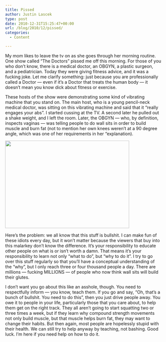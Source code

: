 ```yaml
---
title: Pissed
author: Justin Lascek
type: post
date: 2010-12-31T15:25:47+00:00
url: /blog/2010/12/pissed/
categories:
  - Content

---
```

My mom likes to leave the tv on as she goes through her morning routine. One show called &#8220;The Doctors&#8221; pissed me off this morning. For those of you who don&#8217;t know, there is a medical doctor, an OBGYN, a plastic surgeon, and a pediatrician. Today they were giving fitness advice, and it was a fucking joke. Let me clarify something: just because you are professionally called a Doctor &#8212; even if it&#8217;s a Doctor that treats the human body &#8212; it doesn&#8217;t mean you know dick about fitness or exercise.
  

  
These hosts of the show were demonstrating some kind of vibrating machine that you stand on. The main host, who is a young pencil-neck medical doctor, was sitting on this vibrating machine and said that it &#8220;really engages your abs&#8221;. I started cussing at the TV. A second later he pulled out a shake weight, and I left the room. Later, the OBGYN &#8212; who, by definition, inspects vaginas &#8212; was telling people to do wall sits in order to build muscle and burn fat (not to mention her own knees weren&#8217;t at a 90 degree angle, which was one of her requirements in her &#8220;explanation).
  

  
[<img data-attachment-id="3421" data-permalink="/blog/2010/12/pissed/shake-weight/" data-orig-file="/2010/12/shake-weight-e1293809115122.png" data-orig-size="1015,719" data-comments-opened="1" data-image-meta="{&quot;aperture&quot;:&quot;0&quot;,&quot;credit&quot;:&quot;&quot;,&quot;camera&quot;:&quot;&quot;,&quot;caption&quot;:&quot;&quot;,&quot;created_timestamp&quot;:&quot;0&quot;,&quot;copyright&quot;:&quot;&quot;,&quot;focal_length&quot;:&quot;0&quot;,&quot;iso&quot;:&quot;0&quot;,&quot;shutter_speed&quot;:&quot;0&quot;,&quot;title&quot;:&quot;&quot;}" data-image-title="shake-weight" data-image-description="" data-medium-file="/2010/12/shake-weight-e1293809115122-400x283.png" data-large-file="/2010/12/shake-weight-e1293809115122.png" src="/2010/12/shake-weight-e1293809115122-400x283.png" alt="" title="shake-weight" width="400" height="283" class="aligncenter size-medium wp-image-3421" srcset="/2010/12/shake-weight-e1293809115122-400x283.png 400w, /2010/12/shake-weight-e1293809115122.png 1015w" sizes="(max-width: 400px) 100vw, 400px" />][1]
  

  
Here&#8217;s the problem: we all know that this stuff is bullshit. I can make fun of these idiots every day, but it won&#8217;t matter because the viewers that buy into this malarkey don&#8217;t know the difference. It&#8217;s your responsibility to educate other people on what is or isn&#8217;t worth a damn. That means it&#8217;s your responsibility to learn not only &#8220;what to do&#8221;, but &#8220;why to do it&#8221;. I try to go over this stuff regularly so that you&#8217;ll have a conceptual understanding of the &#8220;why&#8221;, but I only reach three or four thousand people a day. There are millions &#8212; fucking MILLIONS &#8212; of people who now think wall sits will build their glutes.
  

  
I don&#8217;t want you go about this like an asshole, though. You need to respectfully inform &#8212; you know, teach them. If you go and say, &#8220;Oh, that&#8217;s a bunch of bullshit. You need to do this&#8221;, then you just drive people away. You owe it to people in your life, particularly those that you care about, to help them get on the right track. They all aren&#8217;t going to start squatting two or three times a week, but if they learn why compound strength movements not only build muscle, but that muscle helps burn fat, they may want to change their habits. But then again, most people are hopelessly stupid with their health. We can still try to help anyway by teaching, not bashing. Good luck. I&#8217;m here if you need help on how to do it.

 [1]: /2010/12/shake-weight.png
